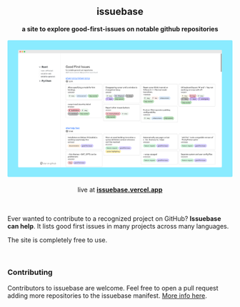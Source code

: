 <div align=center>
    <h2>issuebase</h2>
    <b>a site to explore good-first-issues on notable github repositories</b>
    <br>
    <br>
    <img src="./assets/screenshot.png" />
    <br>
    <br>
    live at <a href="https://issuebase.vercel.app"><b>issuebase.vercel.app</b></a>
</div>

<br>
<br>

Ever wanted to contribute to a recognized project on GitHub?
**Issuebase can help**. It lists good first issues in many projects across many languages.

The site is completely free to use.

<br>

### Contributing

Contributors to issuebase are welcome. Feel free to open a pull request 
adding more repositories to the issuebase manifest. 
[More info here](./add-project.md).
